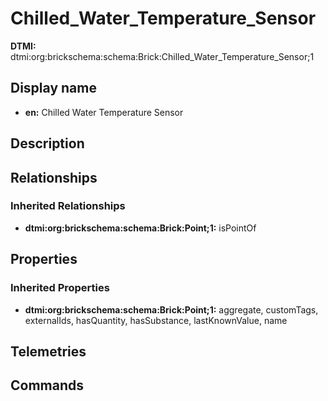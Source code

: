 # Chilled_Water_Temperature_Sensor
**DTMI:** dtmi:org:brickschema:schema:Brick:Chilled_Water_Temperature_Sensor;1
## Display name
- **en:** Chilled Water Temperature Sensor
## Description
## Relationships
### Inherited Relationships
* **dtmi:org:brickschema:schema:Brick:Point;1:** isPointOf
## Properties
### Inherited Properties
* **dtmi:org:brickschema:schema:Brick:Point;1:** aggregate, customTags, externalIds, hasQuantity, hasSubstance, lastKnownValue, name
## Telemetries
## Commands
